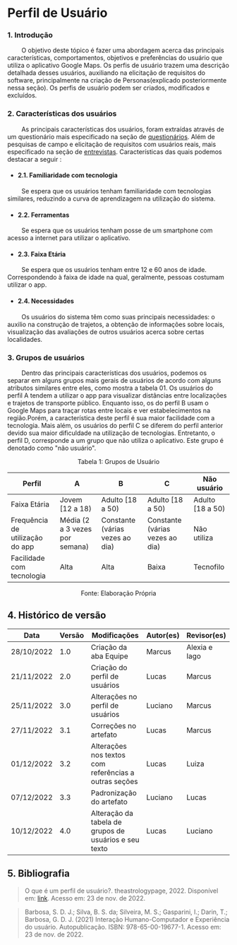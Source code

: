 # Perfil de Usuário


### 1. Introdução

&emsp;&emsp; O objetivo deste tópico é fazer uma abordagem acerca das principais características, comportamentos, objetivos e preferências do usuário que utiliza o aplicativo Google Maps. Os perfis de usuário trazem uma descrição detalhada desses usuários, auxiliando na elicitação de requisitos do software, principalmente na criação de Personas(explicado posteriormente nessa seção). Os perfis de usuário podem ser criados, modificados e excluídos.

### 2. Características dos usuários

&emsp;&emsp; As principais características dos usuários, foram  extraídas através de um questionário mais especificado na seção de [questionários](6.questionario.md). Além de pesquisas de campo e elicitação de requisitos com usuários reais, mais especificado na seção de [entrevistas](5.entrevista.md). Características das quais podemos destacar a seguir :

- #### 2.1. Familiaridade com tecnologia

&emsp;&emsp; Se espera que os usuários tenham familiaridade com tecnologias similares, reduzindo a curva de aprendizagem na utilização do sistema.

- #### 2.2. Ferramentas

&emsp;&emsp; Se espera que os usuários tenham posse de um smartphone com acesso a internet para utilizar o aplicativo.

- #### 2.3. Faixa Etária

&emsp;&emsp; Se espera que os usuários tenham entre 12 e 60 anos de idade. Correspondendo à faixa de idade na qual, geralmente, pessoas costumam utilizar o app.

- #### 2.4. Necessidades

&emsp;&emsp; Os usuários do sistema têm como suas principais necessidades: o auxilio na construção de trajetos, a obtenção de informações sobre locais, visualização das avaliações de outros usuários acerca sobre certas localidades.

### 3. Grupos de usuários

&emsp;&emsp; Dentro das principais características dos usuários, podemos os separar em alguns grupos mais gerais de usuários de acordo com alguns atributos similares entre eles, como mostra a tabela 01. Os usuários do perfil A tendem a utilizar o app para visualizar distâncias entre localizações e trajetos de transporte público. Enquanto isso, os do perfil B usam o Google Maps para traçar rotas entre locais e ver estabelecimentos na região.Porém, a característica deste perfil é sua maior facilidade com a tecnologia. Mais além, os usuários do perfil C se diferem do perfil anterior devido sua maior dificuldade na utilização de tecnologias. Entretanto, o perfil D, corresponde a um grupo que não utiliza o aplicativo. Este grupo é denotado como "não usuário".

<figcaption align="center">Tabela 1: Grupos de Usuário</figcaption>

| Perfil      | A | B                       | C | Não usuário |
| ---------- | ------ | ---------------------------------- | --------- | ----------- |
| Faixa Etária |  Jovem [12 a 18)   | Adulto [18 a 50)  | Adulto [18 a 50)    | Adulto [18 a 50)    |
| Frequência de utilização do app | Média (2 a 3 vezes por semana)    |Constante (várias vezes ao dia)      |Constante (várias vezes ao dia)     |Não utiliza      |
| Facilidade com tecnologia | Alta   | Alta      | Baixa     | Tecnofilo   |
<figcaption align="center">Fonte: Elaboração Própria</figcaption>

## 4. Histórico de versão

| Data       | Versão | Modificações                                          | Autor(es) | Revisor(es)    |
| ---------- | ------ | ----------------------------------------------------- | --------- | -------------- |
| 28/10/2022 | 1.0    | Criação da aba Equipe                                 | Marcus    | Alexia  e Iago |
| 21/11/2022 | 2.0    | Criação do perfil de usuários                         | Lucas     | Marcus         |
| 25/11/2022 | 3.0    | Alterações no perfil de usuários                      | Luciano   | Marcus         |
| 27/11/2022 | 3.1    | Correções no artefato                                 | Lucas     | Marcus         |
| 01/12/2022 | 3.2    | Alterações nos textos com referências a outras seções | Lucas     | Luiza          |
| 07/12/2022 | 3.3    | Padronização do artefato                              | Luciano   | Lucas       |
| 10/12/2022 | 4.0    | Alteração da tabela de grupos de usuários e seu texto                            | Lucas   | Luciano       |

## 5. Bibliografia
> O que é um perfil de usuário?. theastrologypage, 2022. Disponível em: [link](https://pt.theastrologypage.com/user-profile). Acesso em: 23 de nov. de 2022.

> Barbosa, S. D. J.; Silva, B. S. da; Silveira, M. S.; Gasparini, I.; Darin, T.; Barbosa, G. D. J. (2021) Interação Humano-Computador e Experiência do usuário. Autopublicação. ISBN: 978-65-00-19677-1. Acesso em: 23 de nov. de 2022.
